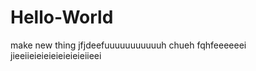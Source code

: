 # Hello-World
make new thing
jfjdeefuuuuuuuuuuuh chueh fqhfeeeeeei           jieeiieieieieieieieieiieei
